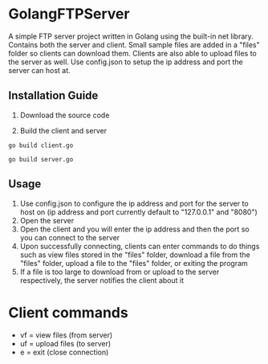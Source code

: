 # GolangFTPServer
A simple FTP server project written in Golang using the built-in net library. Contains both the server and client. Small sample files are added in a "files" folder so clients can download them. Clients are also able to upload files to the server as well. Use config.json to setup the ip address and port the server can host at.

## Installation Guide

1. Download the source code

2. Build the client and server

```
go build client.go
```

```
go build server.go
```

## Usage
1. Use config.json to configure the ip address and port for the server to host on (ip address and port currently default to "127.0.0.1" and "8080")
2. Open the server
3. Open the client and you will enter the ip address and then the port so you can connect to the server
4. Upon successfully connecting, clients can enter commands to do things such as view files stored in the "files" folder, download a file from the "files" folder, upload a file to the "files" folder, or exiting the program
5. If a file is too large to download from or upload to the server respectively, the server notifies the client about it

# Client commands
* vf = view files (from server)
* uf = upload files (to server)
* e = exit (close connection)
